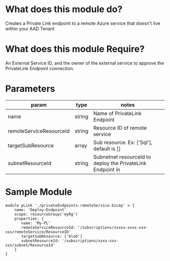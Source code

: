 # What does this module do?
Creates a Private Link endpoint to a remote Azure service that doesn't live within your AAD Tenant

# What does this module Require?
An External Service ID, and the owner of the external service to approve the PrivateLink Endpoint conneciton.  

# Parameters
param | type | notes
------|------|------
name | string | Name of PrivateLink Endpoint
remoteServiceResourceId | string | Resource ID of remote service
targetSubResource | array | Sub resource. Ex: ['Sql'], default is []
subnetResourceId | string | Subnetnet resourceId to deploy the PrivateLink Endpoint in

# Sample Module

```Bicep
module pLink './privateEndpoints-remoteService.bicep' = {
    name: 'Deploy-Endpoint'
    scope: resourceGroup('myRg')
    properties: {
       name: 'My-PL'
       remoteServiceResourceId: '/subscriptions/xxxxx-xxxx-xxx-xxx/remoteService/ResourceID'
       targetSubResource: ['blob']
       subnetResourceId: '/subscriptions/xxxx-xxx-xxx/subnet/ResourceId'
    } 
}
```
